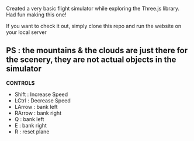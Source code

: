 Created a very basic flight simulator while exploring the Three.js library. Had fun making this one!

If you want to check it out, simply clone this repo and run the website on your local server

PS : the mountains & the clouds are just there for the scenery, they are not actual objects in the simulator
------------------------------------------------------------------------------------------------------------------------------------

**CONTROLS** 
- Shift : Increase Speed
- LCtrl : Decrease Speed
- LArrow : bank left
- RArrow : bank right
- Q : bank left
- E : bank right
- R : reset plane
